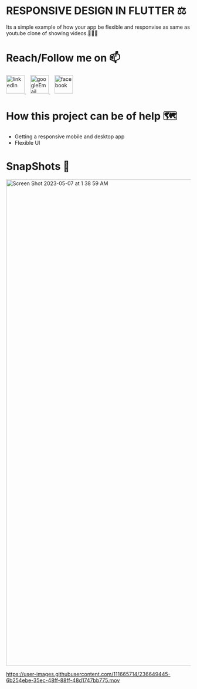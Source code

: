 # RESPONSIVE DESIGN IN FLUTTER ⚖️
Its a simple example of how your app be flexible and responvise as same as youtube clone of showing videos.🧑🏽‍💻
# Reach/Follow me on 📫
<p align="left">
  <a href="https://www.linkedin.com/in/mohamed-fawzy-936b661b8/" target="_blank" rel="noreferrer"> <img src="https://img.icons8.com/fluency/2x/linkedin.png" alt="linkedIn" width="50" height="50"/> </a>&nbsp&nbsp
  <a href="mailto:fwzymohamed90@gmail.com" target="_blank" rel="noreferrer"> <img src="https://img.icons8.com/fluency/2x/google-logo.png" alt="googleEmail" width="50" height="50"/> </a>&nbsp&nbsp
  <a href="https://www.facebook.com/mohamed.fwzy.14" target="_blank" rel="noreferrer"> <img src="https://cdn.iconscout.com/icon/free/png-256/facebook-262-721949.png" alt="facebook" width="50" height="50"/> </a>
</p>

# How this project can be of help 🗺
* Getting a responsive mobile and desktop app
* Flexible UI

# SnapShots 📸
<img width="1328" alt="Screen Shot 2023-05-07 at 1 38 59 AM" src="https://user-images.githubusercontent.com/111665714/236649442-94bc58e7-e0c9-4202-ba64-f225c6d09437.png">

https://user-images.githubusercontent.com/111665714/236649445-6b254ebe-35ec-48ff-88ff-48d1747bb775.mov

